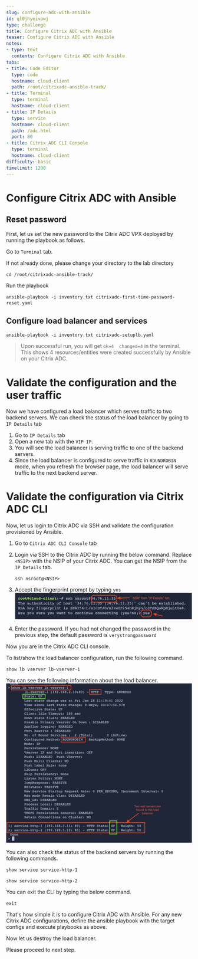 ```yaml
---
slug: configure-adc-with-ansible
id: ql0jhyeivpwj
type: challenge
title: Configure Citrix ADC with Ansible
teaser: Configure Citrix ADC with Ansible
notes:
- type: text
  contents: Configure Citrix ADC with Ansible
tabs:
- title: Code Editor
  type: code
  hostname: cloud-client
  path: /root/citrixadc-ansible-track/
- title: Terminal
  type: terminal
  hostname: cloud-client
- title: IP Details
  type: service
  hostname: cloud-client
  path: /adc.html
  port: 80
- title: Citrix ADC CLI Console
  type: terminal
  hostname: cloud-client
difficulty: basic
timelimit: 1200
---
```

# Configure Citrix ADC with Ansible

## Reset password

First, let us set the new password to the Citrix ADC VPX deployed by running the playbook as follows.

Go to `Terminal` tab.

If not already done, please change your directory to the lab directory

```
cd /root/citrixadc-ansible-track/
```

Run the playbook
```
ansible-playbook -i inventory.txt citrixadc-first-time-password-reset.yaml
```


## Configure load balancer and services

```
ansible-playbook -i inventory.txt citrixadc-setuplb.yaml
```

> Upon successful run, you will get `ok=4  changed=4` in the terminal. This shows 4 resources/entities were created successfully by Ansible on your Citrix ADC.

Validate the configuration and the user traffic
==================================================

Now we have configured a load balancer which serves traffic to two backend servers.
We can check the status of the load balancer by going to `IP Details` tab

1. Go to `IP Details` tab
2. Open a new tab with the `VIP IP`.
3. You will see the load balancer is serving traffic to one of the backend servers.
4. Since the load balancer is configured to serve traffic in `ROUNDROBIN` mode, when you refresh the browser page, the load balancer will serve traffic to the next backend server.

Validate the configuration via Citrix ADC CLI
==========================================

Now, let us login to Citrix ADC via SSH and validate the configuration provisioned by Ansible.

1. Go to `Citrix ADC CLI Console` tab
2. Login via SSH to the Citrix ADC by running the below command. Replace `<NSIP>` with the NSIP of your Citrix ADC. You can get the NSIP from the `IP Details` tab.

   ```
   ssh nsroot@<NSIP>
   ```

3. Accept the fingerprint prompt by typing `yes`
   ![SSH fingerprint prompt during CLI login](../assets/ssh-fingerprint.jpg)
4. Enter the password. If you had not changed the password in the previous step, the default password is `verystrongpassword`

Now you are in the Citrix ADC CLI console.

To list/show the load balancer configuration, run the following command.
```
show lb vserver lb-vserver-1
```

You can see the following information about the load balancer.
![Load balancer CLI output](../assets/show-lb-vserver.jpg)

You can also check the status of the backend servers by running the following commands.
```
show service service-http-1
```

```
show service service-http-2
```

You can exit the CLI by typing the below command.
```
exit
```

That's how simple it is to configure Citrix ADC with Ansible. For any new Citrix ADC configurations, define the ansible playbook with the target configs and execute playbooks as above.

Now let us destroy the load balancer.

Please proceed to next step.
